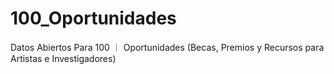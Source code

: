 # 100_Oportunidades
Datos Abiertos Para 100 ︱ Oportunidades (Becas, Premios y Recursos para Artistas e Investigadores)
